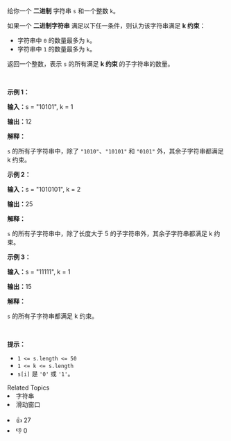 <p>给你一个 <strong>二进制</strong> 字符串 <code>s</code> 和一个整数 <code>k</code>。</p>

<p>如果一个 <strong>二进制字符串</strong> 满足以下任一条件，则认为该字符串满足 <strong>k 约束</strong>：</p>

<ul> 
 <li>字符串中 <code>0</code> 的数量最多为 <code>k</code>。</li> 
 <li>字符串中 <code>1</code> 的数量最多为 <code>k</code>。</li> 
</ul>

<p>返回一个整数，表示 <code>s</code> 的所有满足 <strong>k 约束 </strong>的<span data-keyword="substring-nonempty">子字符串</span>的数量。</p>

<p>&nbsp;</p>

<p><strong class="example">示例 1：</strong></p>

<div class="example-block"> 
 <p><strong>输入：</strong><span class="example-io">s = "10101", k = 1</span></p> 
</div>

<p><strong>输出：</strong><span class="example-io">12</span></p>

<p><strong>解释：</strong></p>

<p><code>s</code> 的所有子字符串中，除了 <code>"1010"</code>、<code>"10101"</code> 和 <code>"0101"</code> 外，其余子字符串都满足 k 约束。</p>

<p><strong class="example">示例 2：</strong></p>

<div class="example-block"> 
 <p><strong>输入：</strong><span class="example-io">s = "1010101", k = 2</span></p> 
</div>

<p><strong>输出：</strong><span class="example-io">25</span></p>

<p><strong>解释：</strong></p>

<p><code>s</code> 的所有子字符串中，除了长度大于 5 的子字符串外，其余子字符串都满足 k 约束。</p>

<p><strong class="example">示例 3：</strong></p>

<div class="example-block"> 
 <p><strong>输入：</strong><span class="example-io">s = "11111", k = 1</span></p> 
</div>

<p><strong>输出：</strong><span class="example-io">15</span></p>

<p><strong>解释：</strong></p>

<p><code>s</code> 的所有子字符串都满足 k 约束。</p>

<p>&nbsp;</p>

<p><strong>提示：</strong></p>

<ul> 
 <li><code>1 &lt;= s.length &lt;= 50</code></li> 
 <li><code>1 &lt;= k &lt;= s.length</code></li> 
 <li><code>s[i]</code> 是 <code>'0'</code> 或 <code>'1'</code>。</li> 
</ul>

<div><div>Related Topics</div><div><li>字符串</li><li>滑动窗口</li></div></div><br><div><li>👍 27</li><li>👎 0</li></div>
